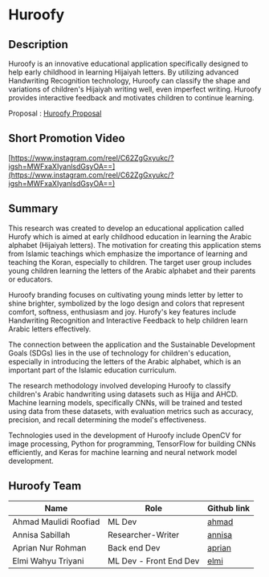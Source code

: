 # Huroofy

## Description
Huroofy is an innovative educational application specifically designed to help early childhood in learning Hijaiyah letters. By utilizing advanced Handwriting Recognition technology, Huroofy can classify the shape and variations of children's Hijaiyah writing well, even imperfect writing. Huroofy provides interactive feedback and motivates children to continue learning.

Proposal : [Huroofy Proposal](https://github.com/upreean/Huroofy/blob/main/Capstone%20Project%20Proposal%20-%20Team%20Huroofy.pdf)

## Short Promotion Video
[https://www.instagram.com/reel/C62ZgGxyukc/?igsh=MWFxaXIyanlsdGsyOA==](https://www.instagram.com/reel/C62ZgGxyukc/?igsh=MWFxaXIyanlsdGsyOA==)

## Summary
This research was created to develop an educational application called Hurofy which is aimed at early childhood education in
learning the Arabic alphabet (Hijaiyah letters). The motivation for creating this application stems from Islamic teachings 
which emphasize the importance of learning and teaching the Koran, especially to children. The target user group includes 
young children learning the letters of the Arabic alphabet and their parents or educators.

Huroofy branding focuses on cultivating young minds letter by letter to shine brighter, symbolized by the logo design and 
colors that represent comfort, softness, enthusiasm and joy. Hurofy's key features include Handwriting Recognition and 
Interactive Feedback to help children learn Arabic letters effectively.

The connection between the application and the Sustainable Development Goals (SDGs) lies in the use of technology for children's 
education, especially in introducing the letters of the Arabic alphabet, which is an important part of the Islamic education curriculum.

The research methodology involved developing Huroofy to classify children's Arabic handwriting using datasets such as Hijja and AHCD. 
Machine learning models, specifically CNNs, will be trained and tested using data from these datasets, with evaluation metrics such as 
accuracy, precision, and recall determining the model's effectiveness.

Technologies used in the development of Huroofy include OpenCV for image processing, Python for programming, TensorFlow for building CNNs 
efficiently, and Keras for machine learning and neural network model development.

## Huroofy Team
| Name                  | Role                  | Github link |
|-----------------------|-----------------------|-------------|
| Ahmad Maulidi Roofiad | ML Dev                | [ahmad](https://github.com/Didin07) |
| Annisa Sabillah       | Researcher-Writer     | [annisa](https://github.com/annisasabil) |
| Aprian Nur Rohman     | Back end Dev          | [aprian](https://github.com/upreean) |
| Elmi Wahyu Triyani    | ML Dev - Front End Dev| [elmi](https://github.com/elmiwahyu) |



